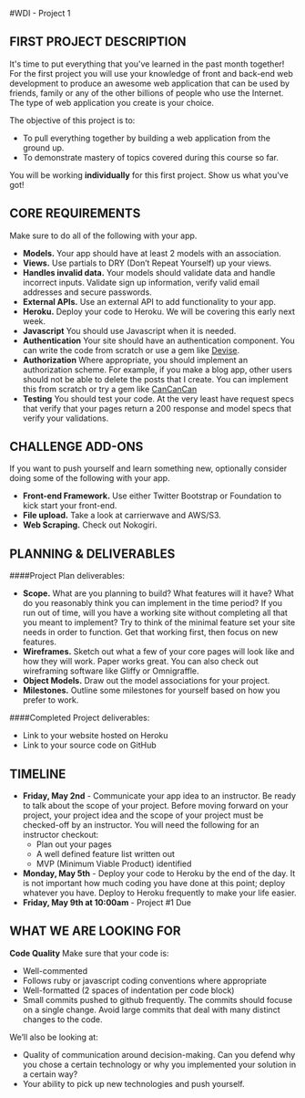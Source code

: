 #WDI - Project 1

## FIRST PROJECT DESCRIPTION

It's time to put everything that you've learned in the past month together! For the first project you will use your knowledge of front and back-end web development to produce an awesome web application that can be used by friends, family or any of the other billions of people who use the Internet. The type of web application you create is your choice.

The objective of this project is to:

* To pull everything together by building a web application from the ground up.
* To demonstrate mastery of topics covered during this course so far.

You will be working **individually** for this first project. Show us what you've got!

## CORE REQUIREMENTS
Make sure to do all of the following with your app.

* **Models.** Your app should have at least 2 models with an association.
* **Views.** Use partials to DRY (Don’t Repeat Yourself) up your views.
* **Handles invalid data.** Your models should validate data and handle incorrect inputs. Validate sign up information, verify valid email addresses and secure passwords.
* **External APIs.** Use an external API to add functionality to your app.
* **Heroku.** Deploy your code to Heroku. We will be covering this early next week.
* **Javascript** You should use Javascript when it is needed.
* **Authentication** Your site should have an authentication component.  You can write the code from scratch or use a gem like [Devise](https://github.com/plataformatec/devise).
* **Authorization** Where appropriate, you should implement an authorization scheme.  For example, if you make a blog app, other users should not be able to delete the posts that I create.  You can implement this from scratch or try a gem like [CanCanCan](https://github.com/CanCanCommunity/cancancan)
* **Testing** You should test your code.  At the very least have request specs that verify that your pages return a 200 response and model specs that verify your validations.

## CHALLENGE ADD-ONS
If you want to push yourself and learn something new, optionally consider doing some of the following with your app.

* **Front-end Framework.** Use either Twitter Bootstrap or Foundation to kick start your front-end.
* **File upload.** Take a look at carrierwave and AWS/S3.
* **Web Scraping.** Check out Nokogiri.

## PLANNING & DELIVERABLES

####Project Plan deliverables:

* **Scope.** What are you planning to build? What features will it have? What do you reasonably think you can implement in the time period?  If you run out of time, will you have a working site without completing all that you meant to implement?  Try to think of the minimal feature set your site needs in order to function.  Get that working first, then focus on new features.
* **Wireframes.** Sketch out what a few of your core pages will look like and how they will work. Paper works great. You can also check out wireframing software like Gliffy or Omnigraffle.
* **Object Models.** Draw out the model associations for your project.
* **Milestones.** Outline some milestones for yourself based on how you prefer to work.

####Completed Project deliverables:

* Link to your website hosted on Heroku
* Link to your source code on GitHub


## TIMELINE

* __Friday, May 2nd__ - Communicate your app idea to an instructor. Be ready to talk about the scope of your project. Before moving forward on your project, your project idea and the scope of your project must be checked-off by an instructor.  You will need the following for an instructor checkout:
    - Plan out your pages
    - A well defined feature list written out
    - MVP (Minimum Viable Product) identified
* __Monday, May 5th__ - Deploy your code to Heroku by the end of the day.  It is not important how much coding you have done at this point; deploy whatever you have.  Deploy to Heroku frequently to make your life easier.
* __Friday, May 9th at 10:00am__ - Project #1 Due

## WHAT WE ARE LOOKING FOR
__Code Quality__ Make sure that your code is:

* Well-commented
* Follows ruby or javascript coding conventions where appropriate
* Well-formatted (2 spaces of indentation per code block)
* Small commits pushed to github frequently.  The commits should focuse on a single change. Avoid large commits that deal with many distinct changes to the code.

We’ll also be looking at:

* Quality of communication around decision-making. Can you defend why you chose a certain technology or why you implemented your solution in a certain way?
* Your ability to pick up new technologies and push yourself.